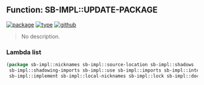 ## Function: SB-IMPL::UPDATE-PACKAGE
[![package](https://img.shields.io/badge/Package-SB--IMPL-5f9ea0.svg?style=social&colorA=999999)](../) [![type](https://img.shields.io/badge/Type-Function-5f9ea0.svg?style=social&colorA=999999)](../#function) [![github](https://img.shields.io/badge/GitHub-View_the_source-5f9ea0.svg?style=social&colorA=999999&logo=github)](https://github.com/sbcl/sbcl/blob/master/src/code/defpackage.lisp/) 

> No description.

### Lambda list
```cl
(package sb-impl::nicknames sb-impl::source-location sb-impl::shadows
 sb-impl::shadowing-imports sb-impl::use sb-impl::imports sb-impl::interns sb-impl::exports
 sb-impl::implement sb-impl::local-nicknames sb-impl::lock sb-impl::doc-string)
```
